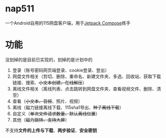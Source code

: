 #  nap511

一个Android自用的115网盘客户端，用于[Jetpack Compose](https://developer.android.com/jetpack/compose)练手

# 功能

没划掉的是目前已实现的，划掉的是计划中的

1. 登录（账号密码网页端登录、cookie登录、登出）
2. 网盘文件相关（剪切、删除、重命名、新建文件夹、多选、回收站、获取下载链接、搜索、~~小文本创建、在线解压~~）
3. 离线文件相关（离线列表、点击跳转到网盘文件夹、查看视频文件、删除、清空）
4. 查看（~~小文本、音频~~、照片、视频）
5. 离线（磁力链接离线下载、115sha1导出、~~种子离线下载~~）
6. 自定义（~~单次文件请求数量、默认离线位置~~）
7. 其他（~~磁力跳转、支持大屏~~）

不支持**文件的上传与下载**、**两步验证**、**安全密钥**

